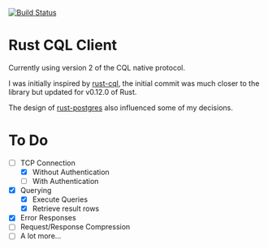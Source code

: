 [![Build Status](https://travis-ci.org/iterion/cql-rust.svg)](https://travis-ci.org/iterion/cql-rust)

# Rust CQL Client

Currently using version 2 of the CQL native protocol.

I was initially inspired by [rust-cql](https://github.com/yjh0502/rust-cql), the initial commit was much closer to the library but updated for v0.12.0 of Rust.

The design of [rust-postgres](https://github.com/sfackler/rust-postgres) also influenced some of my decisions.

# To Do

* [ ] TCP Connection
    * [x] Without Authentication
    * [ ] With Authentication
* [x] Querying
    * [x] Execute Queries
    * [x] Retrieve result rows
* [x] Error Responses
* [ ] Request/Response Compression
* [ ] A lot more...
